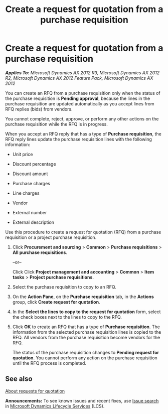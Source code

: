 ﻿---
title: Create a request for quotation from a purchase requisition
TOCTitle: Create a request for quotation from a purchase requisition
ms:assetid: 9691cc43-d2a7-481a-adc7-7623a8342c5d
ms:mtpsurl: https://technet.microsoft.com/en-us/library/Gg232234(v=AX.60)
ms:contentKeyID: 36058635
ms.date: 03/25/2015
mtps_version: v=AX.60
f1_keywords:
- quotes
- Classes.PurchRFQTableMap2LineParametersForm
- Forms.PurchReqCopyRFQ
- Forms.PurchRFQCaseLineCopy
- RFQ
- Forms.PurchCreateRFQCase
- procurement
- purchase requisition
- request for quotation
- purchase requisitions
- requests for quotations
- Forms.PurchRFQCaseTableListPage
- Forms.PurchCopying
- Forms.PurchReqTableListPage
- Forms.PurchRFQReplyFields
- Menu_Items.Display.PurchRFQEditLines
- quote
- request for quotations
- requests for quotation
- RFQs
---

# Create a request for quotation from a purchase requisition 


_**Applies To:** Microsoft Dynamics AX 2012 R3, Microsoft Dynamics AX 2012 R2, Microsoft Dynamics AX 2012 Feature Pack, Microsoft Dynamics AX 2012_

You can create an RFQ from a purchase requisition only when the status of the purchase requisition is **Pending approval**, because the lines in the purchase requisition are updated automatically as you accept lines from RFQ replies (bids) from vendors.

You cannot complete, reject, approve, or perform any other actions on the purchase requisition while the RFQ is in progress.

When you accept an RFQ reply that has a type of **Purchase requisition**, the RFQ reply lines update the purchase requisition lines with the following information:

  - Unit price

  - Discount percentage

  - Discount amount

  - Purchase charges

  - Line charges

  - Vendor

  - External number

  - External description

Use this procedure to create a request for quotation (RFQ) from a purchase requisition or a project purchase requisition.

1.  Click **Procurement and sourcing** \> **Common** \> **Purchase requisitions** \> **All purchase requisitions**.
    
    –or–
    
    Click Click **Project management and accounting** \> **Common** \> **Item tasks** \> **Project purchase requisitions**.

2.  Select the purchase requisition to copy to an RFQ.

3.  On the **Action Pane**, on the **Purchase requisition** tab, in the **Actions** group, click **Create request for quotation**.

4.  In the **Select the lines to copy to the request for quotation** form, select the check boxes next to the lines to copy to the RFQ.

5.  Click **OK** to create an RFQ that has a type of **Purchase requisition**. The information from the selected purchase requisition lines is copied to the RFQ. All vendors from the purchase requisition become vendors for the RFQ.
    
    The status of the purchase requisition changes to **Pending request for quotation**. You cannot perform any action on the purchase requisition until the RFQ process is completed.

## See also

[About requests for quotation](about-requests-for-quotation.md)

  
**Announcements:** To see known issues and recent fixes, use [Issue search](http://go.microsoft.com/fwlink/?linkid=389258) in [Microsoft Dynamics Lifecycle Services](http://go.microsoft.com/fwlink/?linkid=306505) (LCS).

